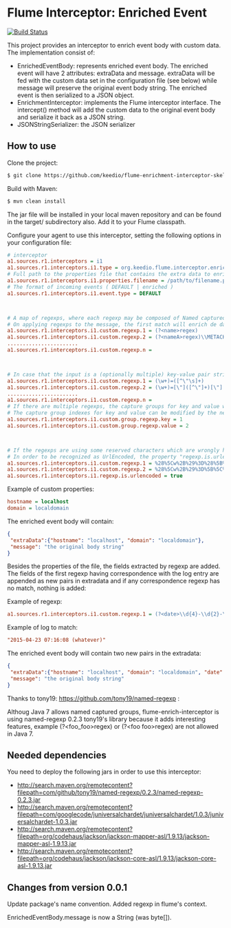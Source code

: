 # Flume Interceptor: Enriched Event

[![Build Status](https://travis-ci.com/ruiqiliu/flume-enrichment-interceptor-skeleton.svg?branch=master)](https://travis-ci.com/ruiqiliu/flume-enrichment-interceptor-skeleton)

This project provides an interceptor to enrich event body with custom data. The implementation consist of:

- EnrichedEventBody: represents enriched event body. The enriched event will have 2 attributes: extraData and message.
    extraData will be fed with the custom data set in the configuration file (see below) while message will preserve
    the original event body string. The enriched event is then serialized to a JSON object.
- EnrichmentInterceptor: implements the Flume interceptor interface. The intercept() method will add the custom data
    to the original event body and serialize it back as a JSON string.
- JSONStringSerializer: the JSON serializer

## How to use

Clone the project:

```sh
$ git clone https://github.com/keedio/flume-enrichment-interceptor-skeleton.git
```

Build with Maven:

```sh
$ mvn clean install
```

The jar file will be installed in your local maven repository and can be found in the target/ subdirectory also. Add it
to your Flume classpath.

Configure your agent to use this interceptor, setting the following options in your configuration file:

```ini
# interceptor
a1.sources.r1.interceptors = i1
a1.sources.r1.interceptors.i1.type = org.keedio.flume.interceptor.enrichment.interceptor.EnrichmentInterceptor$EnrichmentBuilder
# Full path to the properties file that contains the extra data to enrich the event with
a1.sources.r1.interceptors.i1.properties.filename = /path/to/filename.properties
# The format of incoming events ( DEFAULT | enriched )
a1.sources.r1.interceptors.i1.event.type = DEFAULT



# A map of regexps, where each regexp may be composed of Named captured groups according syntax (?<name>regex).
# On applying regexps to the message, the first match will enrich de data.
a1.sources.r1.interceptors.i1.custom.regexp.1 = (?<name>regex)
a1.sources.r1.interceptors.i1.custom.regexp.2 = (?<nameA>regex)\\METACHARACTER(?<nameB>regex)\\..
.......................
a1.sources.r1.interceptors.i1.custom.regexp.n = 



# In case that the input is a (optionally multiple) key-value pair string, there's no need to use named groups. It also supports regexps where one group will act as the key (default index: 1), and other group will act as the value (default index: 2)
a1.sources.r1.interceptors.i1.custom.regexp.1 = (\w+)=([^\"\s]+)
a1.sources.r1.interceptors.i1.custom.regexp.2 = (\w+)=[\"]([^\"]+)[\"]
.......................
a1.sources.r1.interceptors.i1.custom.regexp.n = 
# If there are multiple regexps, the capture groups for key and value will be the same for all
# The capture group indexes for key and value can be modified by the next configuration
a1.sources.r1.interceptors.i1.custom.group.regexp.key = 1
a1.sources.r1.interceptors.i1.custom.group.regexp.value = 2



# If the regexps are using some reserved characters which are wrongly handled by some tool administrator (for example, Ambari with character "=" inside a property value), there's the possibility to encode the regexps in order to avoid problems
# In order to be recognized as UrlEncoded, the property "regexp.is.urlencoded" must be true
a1.sources.r1.interceptors.i1.custom.regexp.1 = %28%5Cw%2B%29%3D%28%5B%5E%5C%22%5Cs%5D%2B%29
a1.sources.r1.interceptors.i1.custom.regexp.2 = %28%5Cw%2B%29%3D%5B%5C%22%5D%28%5B%5E%5C%22%5D%2B%29%5B%5C%22%5D
a1.sources.r1.interceptors.i1.regexp.is.urlencoded = true
```

Example of custom properties:
```ini
hostname = localhost
domain = localdomain
```

The enriched event body will contain:
```json
{
 "extraData":{"hostname": "localhost", "domain": "localdomain"},
 "message": "the original body string"
}
```

Besides the properties of the file, the fields extracted by regexp are added.
The fields of the first regexp having correspondence with the log entry are
appended as new pairs in extradata and if any correspondence regexp has no match,
nothing is added:

Example of regexp:
```ini
a1.sources.r1.interceptors.i1.custom.regexp.1 = (?<date>\\d{4}-\\d{2}-\\d{2}+)\\s(?<time>\\d{2}:\\d{2}:\\d{2}+)\\s
```
Example of log to match:
```ini
"2015-04-23 07:16:08 (whatever)"
```

The enriched event body will contain two new pairs in the extradata:
```json
{
 "extraData":{"hostname": "localhost", "domain": "localdomain", "date": "2015-04-23", "time": "07:16:08"},
 "message": "the original body string"
}
```



Thanks to tony19: https://github.com/tony19/named-regexp :

Althoug Java 7 allows named captured groups, flume-enrich-interceptor is using named-regexp 0.2.3 tony19's library because it adds
interesting features, example  (?\<foo_foo\>regex) or (?\<foo foo\>regex) are not allowed in Java 7.

## Needed dependencies

You need to deploy the following jars in order to use this interceptor:

* http://search.maven.org/remotecontent?filepath=com/github/tony19/named-regexp/0.2.3/named-regexp-0.2.3.jar
* http://search.maven.org/remotecontent?filepath=com/googlecode/juniversalchardet/juniversalchardet/1.0.3/juniversalchardet-1.0.3.jar
* http://search.maven.org/remotecontent?filepath=org/codehaus/jackson/jackson-mapper-asl/1.9.13/jackson-mapper-asl-1.9.13.jar
* http://search.maven.org/remotecontent?filepath=org/codehaus/jackson/jackson-core-asl/1.9.13/jackson-core-asl-1.9.13.jar

## Changes from version 0.0.1

Update package's name convention.
Added regexp in flume's context.

EnrichedEventBody.message is now a String (was byte[]).

